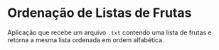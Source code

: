 # Ordenação de Listas de Frutas

Aplicação que recebe um arquivo `.txt` contendo uma lista de frutas e retorna a mesma lista ordenada em ordem alfabética.

